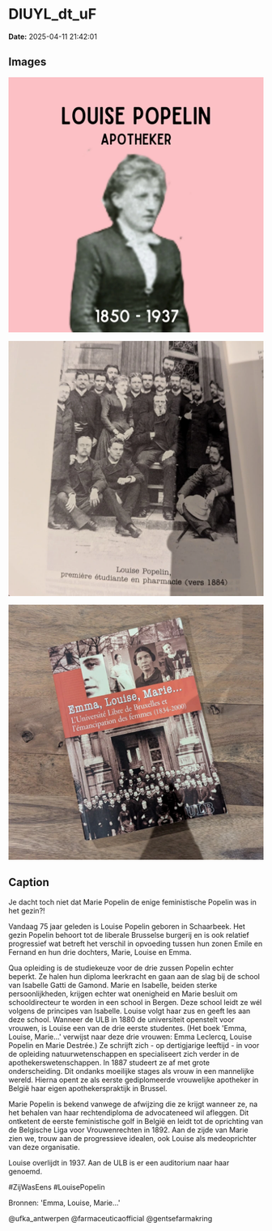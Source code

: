 # DIUYL_dt_uF

**Date:** 2025-04-11 21:42:01

## Images

![Image](../images_posts_json/DIUYL_dt_uF_0.webp)

![Image](../images_posts_json/DIUYL_dt_uF_1.webp)

![Image](../images_posts_json/DIUYL_dt_uF_2.webp)

## Caption

Je dacht toch niet dat Marie Popelin de enige feministische Popelin was in het gezin?! 

Vandaag 75 jaar geleden is Louise Popelin geboren in Schaarbeek. Het gezin Popelin behoort tot de liberale Brusselse burgerij en is ook relatief progressief wat betreft het verschil in opvoeding tussen hun zonen Emile en Fernand en hun drie dochters, Marie, Louise en Emma.

Qua opleiding is de studiekeuze voor de drie zussen Popelin echter beperkt. Ze halen hun diploma leerkracht en gaan aan de slag bij de school van Isabelle Gatti de Gamond. Marie en Isabelle, beiden sterke persoonlijkheden, krijgen echter wat onenigheid en Marie besluit om schooldirecteur te worden in een school in Bergen. Deze school leidt ze wél volgens de principes van Isabelle. Louise volgt haar zus en geeft les aan deze school. Wanneer de ULB in 1880 de universiteit openstelt voor vrouwen, is Louise een van de drie eerste studentes. (Het boek 'Emma, Louise, Marie...' verwijst naar deze drie vrouwen: Emma Leclercq, Louise Popelin en Marie Destrée.) Ze schrijft zich - op dertigjarige leeftijd - in voor de opleiding natuurwetenschappen en specialiseert zich verder in de apothekerswetenschappen. In 1887 studeert ze af met grote onderscheiding. Dit ondanks moeilijke stages als vrouw in een mannelijke wereld. Hierna opent ze als eerste gediplomeerde vrouwelijke apotheker in België haar eigen apothekerspraktijk in Brussel. 

Marie Popelin is bekend vanwege de afwijzing die ze krijgt wanneer ze, na het behalen van haar rechtendiploma de advocateneed wil afleggen. Dit ontketent de eerste feministische golf in België en leidt tot de oprichting van de Belgische Liga voor Vrouwenrechten in 1892. Aan de zijde van Marie zien we, trouw aan de progressieve idealen, ook Louise als medeoprichter van deze organisatie. 

Louise overlijdt in 1937. Aan de ULB is er een auditorium naar haar genoemd.

#ZijWasEens #LouisePopelin

Bronnen: 'Emma, Louise, Marie...'

@ufka_antwerpen @farmaceuticaofficial @gentsefarmakring

